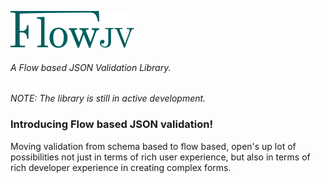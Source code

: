 ![FlowJV](packages/flowjv-builder/public/logo.svg)

###### A Flow based JSON Validation Library.

_NOTE: The library is still in active development._

### Introducing Flow based JSON validation!

Moving validation from schema based to flow based, open's up lot of possibilities not just in terms of rich user experience, but also in terms of rich developer experience in creating complex forms.
